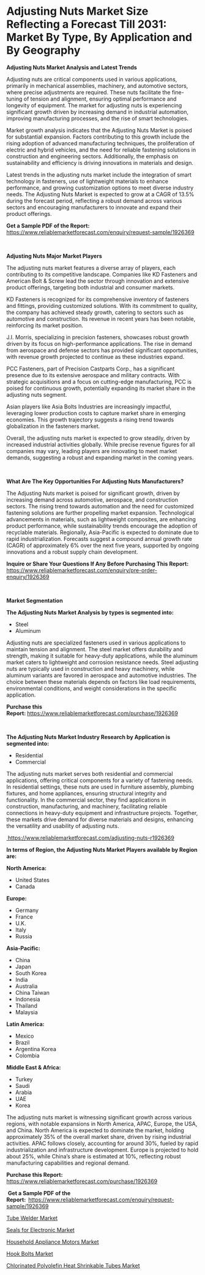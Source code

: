 <p><h1>Adjusting Nuts Market Size Reflecting a Forecast Till 2031: Market By Type, By Application and By Geography</h1></p><p><strong>Adjusting Nuts Market Analysis and Latest Trends</strong></p>
<p><p>Adjusting nuts are critical components used in various applications, primarily in mechanical assemblies, machinery, and automotive sectors, where precise adjustments are required. These nuts facilitate the fine-tuning of tension and alignment, ensuring optimal performance and longevity of equipment. The market for adjusting nuts is experiencing significant growth driven by increasing demand in industrial automation, improving manufacturing processes, and the rise of smart technologies.</p><p>Market growth analysis indicates that the Adjusting Nuts Market is poised for substantial expansion. Factors contributing to this growth include the rising adoption of advanced manufacturing techniques, the proliferation of electric and hybrid vehicles, and the need for reliable fastening solutions in construction and engineering sectors. Additionally, the emphasis on sustainability and efficiency is driving innovations in materials and design.</p><p>Latest trends in the adjusting nuts market include the integration of smart technology in fasteners, use of lightweight materials to enhance performance, and growing customization options to meet diverse industry needs. The Adjusting Nuts Market is expected to grow at a CAGR of 13.5% during the forecast period, reflecting a robust demand across various sectors and encouraging manufacturers to innovate and expand their product offerings.</p></p>
<p><strong>Get a Sample PDF of the Report:&nbsp;</strong> <a href="https://www.reliablemarketforecast.com/enquiry/request-sample/1926369?utm_campaign=1129&utm_medium=2&utm_source=Github&utm_content=ia&utm_term=25102024&utm_id=adjusting-nuts">https://www.reliablemarketforecast.com/enquiry/request-sample/1926369</a></p>
<p>&nbsp;</p>
<p><strong>Adjusting Nuts Major Market Players</strong></p>
<p><p>The adjusting nuts market features a diverse array of players, each contributing to its competitive landscape. Companies like KD Fasteners and American Bolt & Screw lead the sector through innovation and extensive product offerings, targeting both industrial and consumer markets.</p><p>KD Fasteners is recognized for its comprehensive inventory of fasteners and fittings, providing customized solutions. With its commitment to quality, the company has achieved steady growth, catering to sectors such as automotive and construction. Its revenue in recent years has been notable, reinforcing its market position.</p><p>J.I. Morris, specializing in precision fasteners, showcases robust growth driven by its focus on high-performance applications. The rise in demand from aerospace and defense sectors has provided significant opportunities, with revenue growth projected to continue as these industries expand.</p><p>PCC Fasteners, part of Precision Castparts Corp., has a significant presence due to its extensive aerospace and military contracts. With strategic acquisitions and a focus on cutting-edge manufacturing, PCC is poised for continuous growth, potentially expanding its market share in the adjusting nuts segment.</p><p>Asian players like Asia Bolts Industries are increasingly impactful, leveraging lower production costs to capture market share in emerging economies. This growth trajectory suggests a rising trend towards globalization in the fasteners market.</p><p>Overall, the adjusting nuts market is expected to grow steadily, driven by increased industrial activities globally. While precise revenue figures for all companies may vary, leading players are innovating to meet market demands, suggesting a robust and expanding market in the coming years.</p></p>
<p>&nbsp;</p>
<p><strong>What Are The Key Opportunities For Adjusting Nuts Manufacturers?</strong></p>
<p><p>The Adjusting Nuts market is poised for significant growth, driven by increasing demand across automotive, aerospace, and construction sectors. The rising trend towards automation and the need for customized fastening solutions are further propelling market expansion. Technological advancements in materials, such as lightweight composites, are enhancing product performance, while sustainability trends encourage the adoption of recyclable materials. Regionally, Asia-Pacific is expected to dominate due to rapid industrialization. Forecasts suggest a compound annual growth rate (CAGR) of approximately 6% over the next five years, supported by ongoing innovations and a robust supply chain development.</p></p>
<p><strong>Inquire or Share Your Questions If Any Before Purchasing This Report:</strong> <a href="https://www.reliablemarketforecast.com/enquiry/pre-order-enquiry/1926369?utm_campaign=1129&utm_medium=2&utm_source=Github&utm_content=ia&utm_term=25102024&utm_id=adjusting-nuts">https://www.reliablemarketforecast.com/enquiry/pre-order-enquiry/1926369</a></p>
<p>&nbsp;</p>
<p><strong>Market Segmentation</strong></p>
<p><strong>The Adjusting Nuts Market Analysis by types is segmented into:</strong></p>
<p><ul><li>Steel</li><li>Aluminum</li></ul></p>
<p><p>Adjusting nuts are specialized fasteners used in various applications to maintain tension and alignment. The steel market offers durability and strength, making it suitable for heavy-duty applications, while the aluminum market caters to lightweight and corrosion resistance needs. Steel adjusting nuts are typically used in construction and heavy machinery, while aluminum variants are favored in aerospace and automotive industries. The choice between these materials depends on factors like load requirements, environmental conditions, and weight considerations in the specific application.</p></p>
<p><strong>Purchase this Report:&nbsp;</strong><a href="https://www.reliablemarketforecast.com/purchase/1926369?utm_campaign=1129&utm_medium=2&utm_source=Github&utm_content=ia&utm_term=25102024&utm_id=adjusting-nuts">https://www.reliablemarketforecast.com/purchase/1926369</a></p>
<p>&nbsp;</p>
<p><strong>The Adjusting Nuts Market Industry Research by Application is segmented into:</strong></p>
<p><ul><li>Residential</li><li>Commercial</li></ul></p>
<p><p>The adjusting nuts market serves both residential and commercial applications, offering critical components for a variety of fastening needs. In residential settings, these nuts are used in furniture assembly, plumbing fixtures, and home appliances, ensuring structural integrity and functionality. In the commercial sector, they find applications in construction, manufacturing, and machinery, facilitating reliable connections in heavy-duty equipment and infrastructure projects. Together, these markets drive demand for diverse materials and designs, enhancing the versatility and usability of adjusting nuts.</p></p>
<p><a href="https://www.reliablemarketforecast.com/adjusting-nuts-r1926369?utm_campaign=1129&utm_medium=2&utm_source=Github&utm_content=ia&utm_term=25102024&utm_id=adjusting-nuts">&nbsp;https://www.reliablemarketforecast.com/adjusting-nuts-r1926369</a></p>
<p><strong>In terms of Region, the Adjusting Nuts Market Players available by Region are:</strong></p>
<p>
    <p> <strong> North America: </strong>
        <ul>
            <li>United States</li>
            <li>Canada</li>
        </ul>
        </p> 
    <p> <strong> Europe: </strong>
        <ul>
            <li>Germany</li>
            <li>France</li>
            <li>U.K.</li>
            <li>Italy</li>
            <li>Russia</li>
        </ul>
        </p> 
    <p> <strong> Asia-Pacific: </strong>
        <ul>
            <li>China</li>
            <li>Japan</li>
            <li>South Korea</li>
            <li>India</li>
            <li>Australia</li>
            <li>China Taiwan</li>
            <li>Indonesia</li>
            <li>Thailand</li>
            <li>Malaysia</li>
        </ul>
        </p> 
    <p> <strong> Latin America: </strong>
        <ul>
            <li>Mexico</li>
            <li>Brazil</li>
            <li>Argentina Korea</li>
            <li>Colombia</li>
        </ul>
        </p> 
    <p> <strong> Middle East & Africa: </strong>
        <ul>
            <li>Turkey</li>
            <li>Saudi</li>
            <li>Arabia</li>
            <li>UAE</li>
            <li>Korea</li>
        </ul>
    </p>
    </p>
<p><p>The adjusting nuts market is witnessing significant growth across various regions, with notable expansions in North America, APAC, Europe, the USA, and China. North America is expected to dominate the market, holding approximately 35% of the overall market share, driven by rising industrial activities. APAC follows closely, accounting for around 30%, fueled by rapid industrialization and infrastructure development. Europe is projected to hold about 25%, while China’s share is estimated at 10%, reflecting robust manufacturing capabilities and regional demand.</p></p>
<p><strong>Purchase this Report: </strong><a href="https://www.reliablemarketforecast.com/purchase/1926369?utm_campaign=1129&utm_medium=2&utm_source=Github&utm_content=ia&utm_term=25102024&utm_id=adjusting-nuts">https://www.reliablemarketforecast.com/purchase/1926369</a></p>
<p>&nbsp;<strong>Get a Sample PDF of the Report:&nbsp;&nbsp;</strong><a href="https://www.reliablemarketforecast.com/enquiry/request-sample/1926369?utm_campaign=1129&utm_medium=2&utm_source=Github&utm_content=ia&utm_term=25102024&utm_id=adjusting-nuts">https://www.reliablemarketforecast.com/enquiry/request-sample/1926369</a></p>
<p><strong></strong></p>
<p><p><a href="https://issuu.com/reportprime-2/docs/tube-welder-market-size-2030.pptx_ed063529d94ff7?utm_campaign=1129&utm_medium=2&utm_source=Github&utm_content=ia&utm_term=25102024&utm_id=adjusting-nuts">Tube Welder Market</a></p><p><a href="https://www.linkedin.com/pulse/investing-seals-electronic-market-trends-leading-products-regional-7pg0c?utm_campaign=1129&utm_medium=2&utm_source=Github&utm_content=ia&utm_term=25102024&utm_id=adjusting-nuts">Seals for Electronic Market</a></p><p><a href="https://www.linkedin.com/pulse/trends-global-household-appliance-motors-market-forecast-analysis-d992c?utm_campaign=1129&utm_medium=2&utm_source=Github&utm_content=ia&utm_term=25102024&utm_id=adjusting-nuts">Household Appliance Motors Market</a></p><p><a href="https://github.com/loanv6asmitty/Market-Research-Report-List-1/blob/main/hook-bolts-market.md?utm_campaign=1129&utm_medium=2&utm_source=Github&utm_content=ia&utm_term=25102024&utm_id=adjusting-nuts">Hook Bolts Market</a></p><p><a href="https://github.com/janeengrenong0/Market-Research-Report-List-1/blob/main/chlorinated-polyolefin-heat-shrinkable-tubes-market.md?utm_campaign=1129&utm_medium=2&utm_source=Github&utm_content=ia&utm_term=25102024&utm_id=adjusting-nuts">Chlorinated Polyolefin Heat Shrinkable Tubes Market</a></p></p>